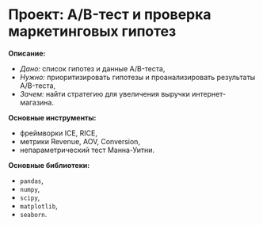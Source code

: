 # **Проект:** A/B-тест и проверка маркетинговых гипотез 

**Описание:**
  - *Дано:* список гипотез и данные A/B-теста,
  - *Нужно:* приоритизировать гипотезы и проанализировать результаты A/B-теста,
  - *Зачем:* найти стратегию для увеличения выручки интернет-магазина.

**Основные инструменты:** 
  - фреймворки ICE, RICE, 
  - метрики Revenue, AOV, Conversion,
  - непараметрический тест Манна-Уитни.

**Основные библиотеки:** 
  - `pandas`, 
  - `numpy`, 
  - `scipy`, 
  - `matplotlib`, 
  - `seaborn`.
